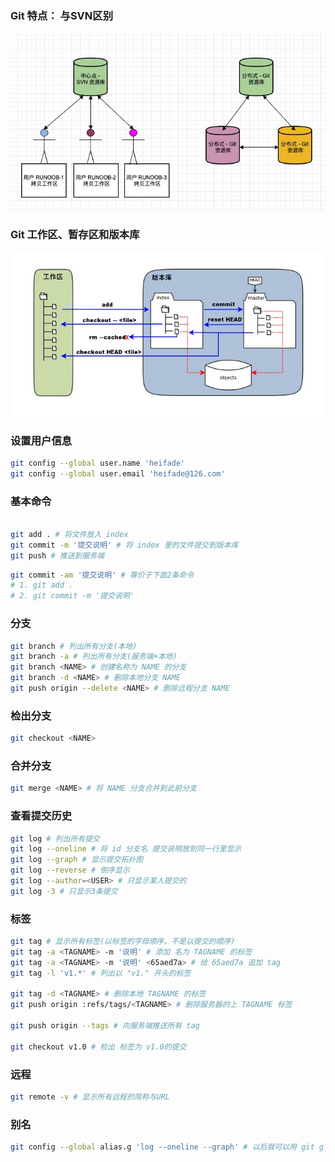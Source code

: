 

### Git 特点： 与SVN区别
![](./img/p1.jpg)

### Git 工作区、暂存区和版本库
![](./img/p2.jpg)

### 设置用户信息
```sh
git config --global user.name 'heifade'
git config --global user.email 'heifade@126.com'
```

### 基本命令
```sh

git add . # 将文件放入 index
git commit -m '提交说明' # 将 index 里的文件提交到版本库
git push # 推送到服务端
```

```sh
git commit -am '提交说明' # 等价于下面2条命令
# 1. git add .   
# 2. git commit -m '提交说明'
```

### 分支
```sh
git branch # 列出所有分支(本地)
git branch -a # 列出所有分支(服务端+本地)
git branch <NAME> # 创建名称为 NAME 的分支
git branch -d <NAME> # 删除本地分支 NAME
git push origin --delete <NAME> # 删除远程分支 NAME
```

### 检出分支
```sh
git checkout <NAME>
```

### 合并分支
```sh
git merge <NAME> # 将 NAME 分支合并到此前分支
```


### 查看提交历史
```sh
git log # 列出所有提交
git log --oneline # 将 id 分支名 提交说明放到同一行里显示
git log --graph # 显示提交拓扑图
git log --reverse # 倒序显示
git log --author=<USER> # 只显示某人提交的
git log -3 # 只显示3条提交
```

### 标签
```sh
git tag # 显示所有标签(以标签的字母顺序，不是以提交的顺序)
git tag -a <TAGNAME> -m '说明' # 添加 名为 TAGNAME 的标签
git tag -a <TAGNAME> -m '说明' <65aed7a> # 给 65aed7a 追加 tag
git tag -l 'v1.*' # 列出以 "v1." 开头的标签

git tag -d <TAGNAME> # 删除本地 TAGNAME 的标签
git push origin :refs/tags/<TAGNAME> # 删除服务器的上 TAGNAME 标签

git push origin --tags # 向服务端推送所有 tag

git checkout v1.0 # 检出 标签为 v1.0的提交
```

### 远程
```sh
git remote -v # 显示所有远程的简称与URL
```

### 别名
```sh
git config --global alias.g 'log --oneline --graph' # 以后就可以用 git g 来替代 git log --oneline --graph
```